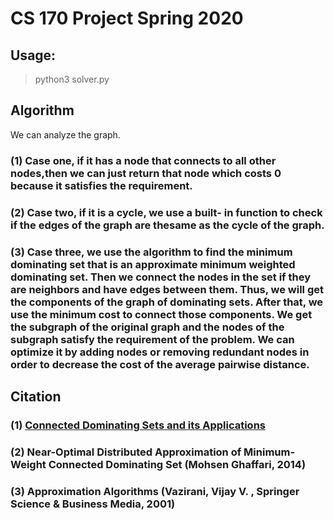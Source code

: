 # CS 170 Project Spring 2020

## Usage: 
> python3 solver.py

## Algorithm

We can analyze the graph.

### (1) Case one, if it has a node that connects to all other nodes,then we can just return that node which costs 0 because it satisfies the requirement.

### (2) Case two, if it is a cycle, we use a built- in function to check if the edges of the graph are thesame as the cycle of the graph.

### (3) Case three, we use the algorithm to find the minimum dominating set that is an approximate minimum weighted dominating set. Then we connect the nodes in the set if they are neighbors and have edges between them. Thus, we will get the components of the graph of dominating sets. After that, we use the minimum cost to connect those components. We get the subgraph of the original graph and the nodes of the subgraph satisfy the requirement of the problem. We can optimize it by adding nodes or removing redundant nodes in order to decrease the cost of the average pairwise distance.

## Citation
### (1) [Connected Dominating Sets and its Applications](https://www.youtube.com/watch?v=H4_Qk2Ijrj4)

### (2) Near-Optimal Distributed Approximation of Minimum-Weight Connected Dominating Set (Mohsen Ghaffari, 2014)

### (3) Approximation Algorithms (Vazirani, Vijay V. , Springer Science & Business Media, 2001)